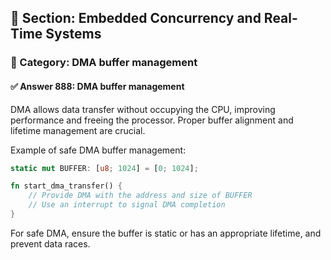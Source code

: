 ## 📘 Section: Embedded Concurrency and Real-Time Systems  
### 🔹 Category: DMA buffer management  
#### ✅ Answer 888: DMA buffer management

DMA allows data transfer without occupying the CPU, improving performance and freeing the processor. Proper buffer alignment and lifetime management are crucial.

Example of safe DMA buffer management:

```rust
static mut BUFFER: [u8; 1024] = [0; 1024];

fn start_dma_transfer() {
    // Provide DMA with the address and size of BUFFER
    // Use an interrupt to signal DMA completion
}
```

For safe DMA, ensure the buffer is static or has an appropriate lifetime, and prevent data races.
